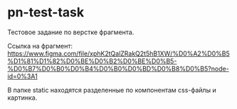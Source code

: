# pn-test-task

Тестовое задание  по верстке фрагмента.

Ссылка на фрагмент:
https://www.figma.com/file/xphK2tQalZRakQ2t5hB1XW/%D0%A2%D0%B5%D1%81%D1%82%D0%BE%D0%B2%D0%BE%D0%B5-%D0%B7%D0%B0%D0%B4%D0%B0%D0%BD%D0%B8%D0%B5?node-id=0%3A1

В папке static находятся разделенные по компонентам css-файлы и картинка.

